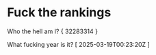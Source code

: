 # Fuck the rankings

Who the hell am I?
{ 32283314 }

What fucking year is it?
[ 2025-03-19T00:23:20Z ]
